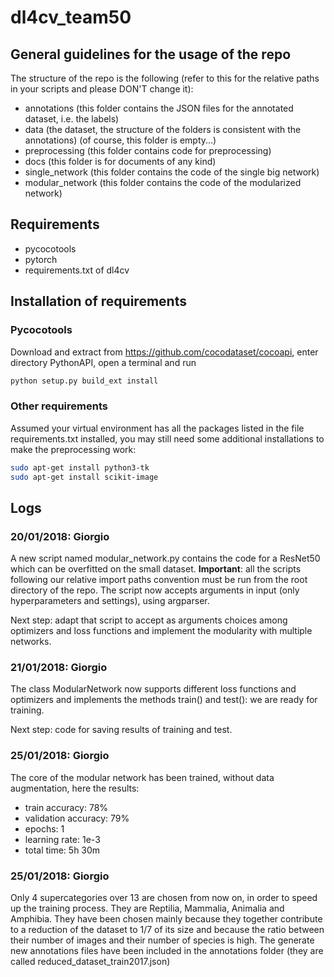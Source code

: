 # dl4cv_team50

## General guidelines for the usage of the repo
The structure of the repo is the following (refer to this for the relative paths in your scripts and please DON'T change it):
* annotations (this folder contains the JSON files for the annotated dataset, i.e. the labels)
* data (the dataset, the structure of the folders is consistent with the annotations) (of course, this folder is empty...)
* preprocessing (this folder contains code for preprocessing)
* docs (this folder is for documents of any kind)
* single_network (this folder contains the code of the single big network)
* modular_network (this folder contains the code of the modularized network)

## Requirements
* pycocotools
* pytorch
* requirements.txt of dl4cv

## Installation of requirements
### Pycocotools
Download and extract from https://github.com/cocodataset/cocoapi, enter directory PythonAPI, open a terminal and run
```sh
python setup.py build_ext install
```
### Other requirements

Assumed your virtual environment has all the packages listed in the file requirements.txt installed, you may still need some additional installations to make the preprocessing work:
```sh
sudo apt-get install python3-tk
sudo apt-get install scikit-image
```

## Logs
### 20/01/2018: Giorgio
A new script named modular_network.py contains the code for a ResNet50 which can be overfitted on the small dataset.
**Important**: all the scripts following our relative import paths convention must be run from the root directory of the repo.
The script now accepts arguments in input (only hyperparameters and settings), using argparser.

Next step: adapt that script to accept as arguments choices among optimizers and loss functions and implement the modularity with multiple networks.

### 21/01/2018: Giorgio
The class ModularNetwork now supports different loss functions and optimizers and implements the methods train() and test(): we are ready for training.

Next step: code for saving results of training and test.

### 25/01/2018: Giorgio
The core of the modular network has been trained, without data augmentation, here the results:
* train accuracy: 78%
* validation accuracy: 79%
* epochs: 1
* learning rate: 1e-3
* total time: 5h 30m

### 25/01/2018: Giorgio
Only 4 supercategories over 13 are chosen from now on, in order to speed up the training process. They are Reptilia, Mammalia, Animalia and Amphibia.
They have been chosen mainly because they together contribute to a reduction of the dataset to 1/7 of its size and because the ratio between their number of images and their number of species is high.
The generate new annotations files have been included in the annotations folder (they are called reduced_dataset_train2017.json)